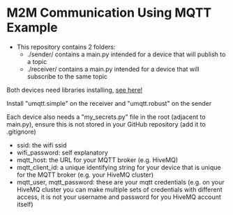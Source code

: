 # M2M Communication Using MQTT Example

 - This repository contains 2 folders:
   - ./sender/ contains a main.py intended for a device that will publish to a topic
   - ./receiver/ contains a main.py intended for a device that will subscribe to the same topic

Both devices need libraries installing, [see here!](https://projects.raspberrypi.org/en/projects/thonny-install-package)

Install "umqtt.simple" on the receiver and "umqtt.robust" on the sender

Each device also needs a "my_secrets.py" file in the root (adjacent to main.py), ensure this is not stored in your GitHub repository (add it to .gitignore)

- ssid: the wifi ssid
- wifi_password: self explanatory
- mqtt_host: the URL for your MQTT broker (e.g. HiveMQ)
- mqtt_client_id: a unique identifying string for your device that is unique for the MQTT broker (e.g. your HiveMQ cluster)
- mqtt_user, mqtt_password: these are your mqtt credentials (e.g. on your HiveMQ cluster you can make multiple sets of credentials with different access, it is not your username and password for you HiveMQ account itself)